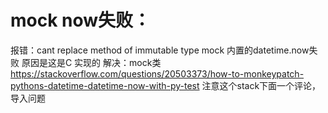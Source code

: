 # mock now失败：
报错：cant replace method of immutable type
mock 内置的datetime.now失败 原因是这是C 实现的
解决：mock类
https://stackoverflow.com/questions/20503373/how-to-monkeypatch-pythons-datetime-datetime-now-with-py-test
注意这个stack下面一个评论，导入问题
